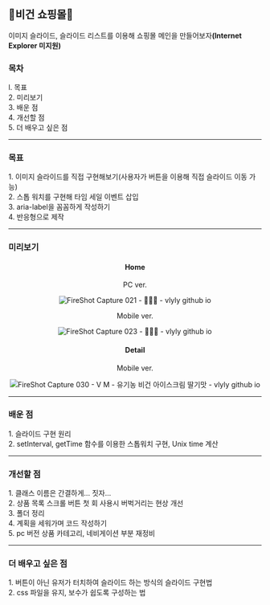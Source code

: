 # <h2>🥦비건 쇼핑몰🥦</h2>
이미지 슬라이드, 슬라이드 리스트를 이용해 쇼핑몰 메인을 만들어보자<strong>(Internet Explorer 미지원)</strong><br>

<h3>목차</h3>
l. 목표<br>
2. 미리보기<br>
3. 배운 점<br>
4. 개선할 점<br>
5. 더 배우고 싶은 점

<hr>
<h3>목표</h3>
1. 이미지 슬라이드를 직접 구현해보기(사용자가 버튼을 이용해 직접 슬라이드 이동 가능)<br>
2. 스톱 워치를 구현해 타임 세일 이벤트 삽입<br>
3. aria-label을 꼼꼼하게 작성하기<br>
4. 반응형으로 제작<br>

<hr>
<h3>미리보기</h3>
<div align="center">

<h4>Home</h4>

<p>PC ver.</p>

![FireShot Capture 021 - 🍅🥦🧅 - vlyly github io](https://user-images.githubusercontent.com/69294741/139787111-5f3fbfee-7859-4d55-8d93-19617a525a06.png)

<p>Mobile ver.</p>

![FireShot Capture 023 - 🍅🥦🧅 - vlyly github io](https://user-images.githubusercontent.com/69294741/139787646-bb629286-f1f8-4f13-9616-c0cce3169bc7.png)

<h4>Detail</h4>

<p>Mobile ver.</p>

![FireShot Capture 030 - V M - 유기농 비건 아이스크림 딸기맛 - vlyly github io](https://user-images.githubusercontent.com/69294741/139789128-f7766332-dded-4fb6-909c-30217823e2b1.png)

</div>

<hr>
<h3>배운 점</h3>
1. 슬라이드 구현 원리<br>
2. setInterval, getTime 함수를 이용한 스톱워치 구현, Unix time 계산<br>


<hr>
<h3>개선할 점</h3>
1. 클래스 이름은 간결하게... 짓자...<br>
2. 상품 목록 스크롤 버튼 첫 회 사용시 버벅거리는 현상 개선<br>
3. 폴더 정리<br>
4. 계획을 세워가며 코드 작성하기<br>
5. pc 버전 상품 카테고리, 네비게이션 부분 재정비

<hr>
<h3>더 배우고 싶은 점</h3>
1. 버튼이 아닌 유저가 터치하여 슬라이드 하는 방식의 슬라이드 구현법<br>
2. css 파일을 유지, 보수가 쉽도록 구성하는 법<br>
